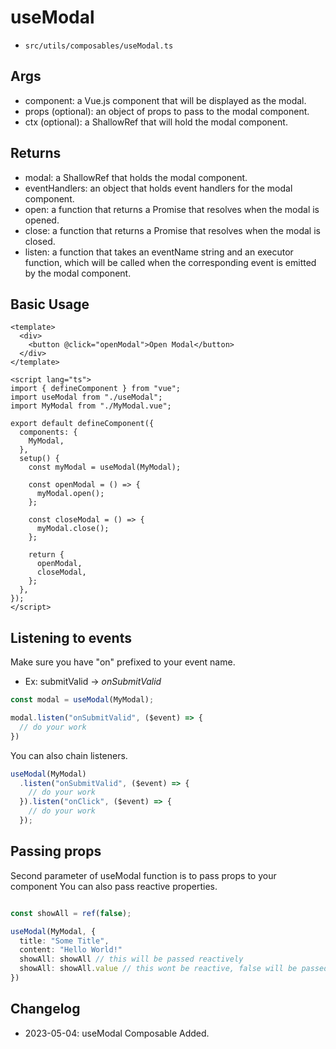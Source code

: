 # useModal
- `src/utils/composables/useModal.ts`

## Args

- component: a Vue.js component that will be displayed as the modal.
- props (optional): an object of props to pass to the modal component.
- ctx (optional): a ShallowRef that will hold the modal component.

## Returns

- modal: a ShallowRef that holds the modal component.
- eventHandlers: an object that holds event handlers for the modal component.
- open: a function that returns a Promise that resolves when the modal is opened.
- close: a function that returns a Promise that resolves when the modal is closed.
- listen: a function that takes an eventName string and an executor function, which will be called when the corresponding event is emitted by the modal component.

## Basic Usage

```vue
<template>
  <div>
    <button @click="openModal">Open Modal</button>
  </div>
</template>

<script lang="ts">
import { defineComponent } from "vue";
import useModal from "./useModal";
import MyModal from "./MyModal.vue";

export default defineComponent({
  components: {
    MyModal,
  },
  setup() {
    const myModal = useModal(MyModal);

    const openModal = () => {
      myModal.open();
    };

    const closeModal = () => {
      myModal.close();
    };

    return {
      openModal,
      closeModal,
    };
  },
});
</script>
```

## Listening to events

Make sure you have "on" prefixed to your event name.
- Ex: submitValid -> *onSubmitValid*

```ts
const modal = useModal(MyModal);

modal.listen("onSubmitValid", ($event) => {
  // do your work
})
```

You can also chain listeners.

```ts
useModal(MyModal)
  .listen("onSubmitValid", ($event) => {
    // do your work
  }).listen("onClick", ($event) => {
    // do your work
  });
```

## Passing props

Second parameter of useModal function is to pass props to your component
You can also pass reactive properties.

```ts

const showAll = ref(false);

useModal(MyModal, {
  title: "Some Title",
  content: "Hello World!"
  showAll: showAll // this will be passed reactively
  showAll: showAll.value // this wont be reactive, false will be passed
})
```

## Changelog
- 2023-05-04: useModal Composable Added.
